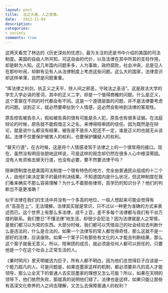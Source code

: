 ```yaml
---
layout: post
title:  法之大者，人之常情。
date:   2012-11-04
description:
categories:
- society
comments: true
---
```

这两天看完了林达的《历史深处的忧虑》，最为关注的还是书中介绍的美国的司法制度。美国的自由人所共知，可这自由的代价，以及法律在其中所其的支柱作用，却是鲜为人知。这几年国内问题多多，人为事故，政府腐败，社会冲突，总是见人在那吵吵闹，却鲜有见有人从法律制度上考虑这些问题。这么大的国家，法律意识却这样单薄，自然是问题重重。
<!--more-->

“挥法律之利剑，执正义之天平，除人间之邪恶，守政法之圣洁”。这是政法大学的学生入学必读的誓词，其中的正义二字，却是一个值得商榷的问题。什么是正义，这个答案在不同的时代都会有不同。这是一个道德层面的问题，并不是法律要考虑的问题。谈到正义，就必然要牵扯到个人情感，这必然会影响到法律的客观性。

原告控告被告杀人，假如被告真的很有可能是杀人犯，原告也有很多证据。在法庭辩论的时候，原告就不能假借正义之名，来博得陪审团的信任。因为既然是在辩论，就是说什么都没有结果，被告是不是杀人犯还不一定，谁是正义的也就无从谈起。法律不仅要保护被害人的权利，也要保护嫌疑人的权利。

“替天行道”，在古时候，这是将个人情感凌驾于法律之上的一个很常用的接口。现在，虽然没有明目张胆地这样说，可是这样的观念却仍然在很多人心中根深蒂固。没有人有资格去替天行道，也没有必要，要不然要法律干吗？

陪审团制度也是美国司法制度一个很有特色的地方，完全由普通民众组成的十二个人，由他们来决定案子的最终判决结果。不知道国内是什么状况，但这种制度在我们看来确实不那么容易理解？为什么不着那些律师，高学历的知识分子？他们的判断岂不是更准确？

似乎法律在我们的生活中并没有一个多高的地位，一般人想起来可能会觉得有点“高高在上”，无法理解。法律其实就是常识，只不过以一种更为准确的方式来表述而已。这个世界上有那么多法律，成千上百，差不多每个法律都与我们有千丝万缕的联系。我们整日“不懂法律”地生活，却很少会犯法？因为法律就是人之常情，是我们都习以为常的东西。大部分时候，我们都可以凭借自己的社会经验去判断什么是违法的，什么是合法的。如果一个法律写的常人都觉得奇怪，那么这就不是一部好的法律，应该废除。如果一个案子只有那些有文化的人才能去判断结果，那么这个案子就毫无意义。所以，陪审团的成员，就必须是任何人都可以担任的，只要他是一个在这个社会上正常生活的人。

《秦时明月》里天明被选为巨子，所有人都不明白，因为他们总觉得巨子应该是一个能力超凡的人。可是问题是，如果连墨家这样的机制，都必须要非凡的高人才能领导，那么让全天下的普通人去实现墨家的理想又怎么可能？所以，如果在天明的领导下，他们依然失败，那就真的说明他们错了。法律也是这样，如果只能让那些有高深文化修养的人之间去理解，又怎么去保障普通人的权利？

 
